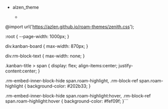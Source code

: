 - alzen_theme
    - ```css
@import url('https://azlen.github.io/roam-themes/zenith.css');

:root {
	--page-width: 1000px;
}

div.kanban-board {
	max-width: 870px;
}

div.rm-block-text {
    max-width: none;
}

.kanban-title > span {
    display: flex;
    align-items:center;
    justify-content:center;
}

.rm-embed-inner-block-hide span.roam-highlight, .rm-block-ref span.roam-highlight {
    background-color: #202b33;
}

.rm-embed-inner-block-hide span.roam-highlight:hover, .rm-block-ref span.roam-highlight:hover {
    background-color: #fef09f;
}```
